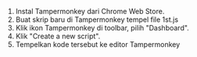 1. Instal Tampermonkey dari Chrome Web Store.
2. Buat skrip baru di Tampermonkey tempel file 1st.js
3. Klik ikon Tampermonkey di toolbar, pilih "Dashboard".
4. Klik "Create a new script".
5. Tempelkan kode tersebut ke editor Tampermonkey






